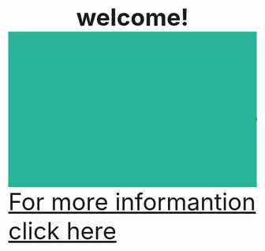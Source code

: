 <html>
 <head>
 <meta name="keyword" content="travelling,world travelling,india travelling"/>
 <meta name="discription" content="travelling,world travelling,india travelling"/>
 <meta name="author" content="shivam gupta,aashish pandey"/>
 <meta http-equiv="content-type" content="text/html; charset=UTF-8"/>
 <title>about us page</title>
 </head>
 <body>
   <font size="10px" >
 <body>
 <body>
 <center><b>welcome!</b></center>
 <marquee bgcolor="#29B399" behavior="scroll"><h1>welcome to world travelling website :))</h1></marquee>
 </body>
 <a href="https://www.facebook.com/profile.php?id=100006019870063" target="_blank">For more informantion click here</a>
 
 
 
 
 
 
 
 </body>








